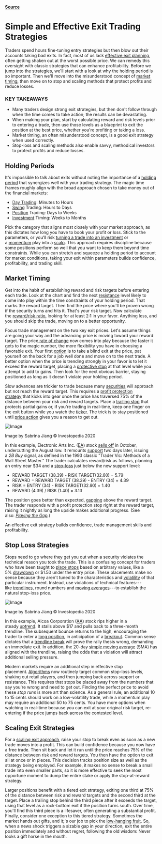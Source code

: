 **[Source](https://www.investopedia.com/articles/active-trading/020915/mustknow-simple-effective-exit-trading-strategies.asp)**

# Simple and Effective Exit Trading Strategies

Traders spend hours fine-tuning entry strategies but then blow out their accounts taking bad exits. In fact, most of us lack [effective exit planning](https://www.investopedia.com/investing/understanding-exit-strategies/), often getting shaken out at the worst possible price. We can remedy this oversight with classic strategies that can enhance profitability. Before we jump into the strategies, we'll start with a look at why the holding period is so important. Then we'll move into the misunderstood concept of [market timing](https://www.investopedia.com/terms/m/markettiming.asp), then move on to stop and scaling methods that protect profits and reduce losses.

### KEY TAKEAWAYS

-   Many traders design strong exit strategies, but then don't follow through when the time comes to take action; the results can be devastating.
-   When making your plan, start by calculating reward and risk levels prior to entering a trade, then use those levels as a blueprint to exit the position at the best price, whether you're profiting or taking a loss.
-   Market timing, an often misunderstood concept, is a good exit strategy when used correctly.
-   Stop-loss and scaling methods also enable savvy, methodical investors to protect profits and reduce losses.

Holding Periods
---------------

It's impossible to talk about exits without noting the importance of a [holding period](https://www.investopedia.com/terms/h/holdingperiod.asp) that synergizes well with your trading strategy. The magic time frames roughly align with the broad approach chosen to take money out of the financial markets:

-   [Day Trading](https://www.investopedia.com/terms/d/daytrader.asp): Minutes to Hours
-   [Swing](https://www.investopedia.com/terms/s/swingtrading.asp) Trading: Hours to Days
-   [Position](https://www.investopedia.com/terms/p/positiontrader.asp) Trading: Days to Weeks
-   [Investment](https://www.investopedia.com/terms/i/investing.asp) Timing: Weeks to Months

Pick the category that aligns most closely with your market approach, as this dictates how long you have to book your profit or loss. Stick to the parameters, or you'll risk [turning a trade into an investment](https://www.investopedia.com/ask/answers/12/difference-investing-trading.asp) or a [momentum](https://www.investopedia.com/terms/m/momentum.asp) play into a [scalp](https://www.investopedia.com/terms/s/scalping.asp). This approach requires discipline because some positions perform so well that you want to keep them beyond time constraints. While you can stretch and squeeze a holding period to account for market conditions, taking your exit within parameters builds confidence, profitability, and trading skill. 

Market Timing
-------------

Get into the habit of establishing reward and risk targets before entering each trade. Look at the chart and find the next [resistance](https://www.investopedia.com/terms/r/resistance.asp) level likely to come into play within the time constraints of your holding period. That marks the reward target. Then find the price where you'll be proven wrong if the security turns and hits it. That's your risk target. Now calculate the [reward/risk ratio](https://www.investopedia.com/terms/r/riskrewardratio.asp), looking for at least 2:1 in your favor. Anything less, and you should skip the trade, moving on to a better opportunity.

Focus trade management on the two key exit prices. Let's assume things are going your way and the advancing price is moving toward your reward target. The price[ rate of change](https://www.investopedia.com/terms/p/pricerateofchange.asp) now comes into play because the faster it gets to the magic number, the more flexibility you have in choosing a favorable exit. Your first [option](https://www.investopedia.com/terms/e/exit-option.asp) is to take a blind exit at the price, pat yourself on the back for a job well done and move on to the next trade. A better option when the price is trending strongly in your favor is to let it exceed the reward target, placing a [protective stop](https://www.investopedia.com/terms/p/protectivestop.asp) at that level while you attempt to add to gains. Then look for the next obvious barrier, staying positioned as long as it doesn't violate your holding period.

Slow advances are trickier to trade because many [securities](https://www.investopedia.com/terms/s/security.asp) will approach but not reach the reward target. This requires a [profit protection strategy](https://www.investopedia.com/articles/trading/09/buy-stop-sell-stop-limit.asp) that kicks into gear once the price has traversed 75% of the distance between your risk and reward targets. Place a [trailing stop](https://www.investopedia.com/terms/t/trailingstop.asp) that protects partial gains or, if you're trading in real-time, keep one finger on the exit button while you watch the [ticker](https://www.investopedia.com/terms/t/tickertape.asp). The trick is to stay positioned until [price action](https://www.investopedia.com/terms/p/price-action.asp) gives you a reason to get out. 

![Image](https://www.investopedia.com/thmb/dr-Y-xsGZcy90q1lhdXZLChpB78=/4209x3964/filters:no_upscale():max_bytes(150000):strip_icc():format(webp)/dotdash_Final_Simple_and_Effective_Exit_Trading_Strategies_Sep_2020-01-86bda659603341aa92b56808b2bd8682.jpg)

Image by Sabrina Jiang © Investopedia 2020

In this example, Electronic Arts Inc. ([EA](https://www.investopedia.com/markets/quote?tvwidgetsymbol=ea)) stock [sells off](https://www.investopedia.com/terms/s/sell-off.asp) in October, undercutting the August low. It remounts [support](https://www.investopedia.com/terms/s/support.asp) two days later, issuing a *2B Buy* signal, as defined in the 1993 classic "Trader Vic: Methods of a Wall Street Master." The trader calculates reward/risk as follows, planning an entry near $34 and a [stop-loss](https://www.investopedia.com/terms/s/stop-lossorder.asp) just below the new support level:

-   REWARD TARGET (38.39) - RISK TARGET(32.60) = 5.79
-   REWARD = REWARD TARGET (38.39) - ENTRY (34) = 4.39
-   RISK = ENTRY (34) - RISK TARGET(32.60) = 1.40
-   REWARD (4.39) / RISK (1.40) = 3.13

The position goes better than expected, [gapping](https://www.investopedia.com/terms/g/gap.asp) above the reward target. The trader responds with a profit protection stop right at the reward target, raising it nightly as long the upside makes additional progress. (See also: *[Playing the Gap](https://www.investopedia.com/articles/trading/05/playinggaps.asp).*)

An effective exit strategy builds confidence, trade management skills and profitability.

Stop Loss Strategies
--------------------

Stops need to go where they get you out when a security violates the technical reason you took the trade. This is a confusing concept for traders who have been taught to [place stops](https://www.investopedia.com/video/play/stop-loss-order-strategy/) based on arbitrary values, like a 5% [drawdown](https://www.investopedia.com/terms/d/drawdown.asp) or $1.50 under the entry price. These placements make no sense because they aren't tuned to the characteristics and [volatility](https://www.investopedia.com/terms/v/volatility.asp) of that particular instrument. Instead, use violations of technical features---like [trendlines](https://www.investopedia.com/terms/t/trendline.asp), round numbers and [moving averages](https://www.investopedia.com/terms/m/movingaverage.asp)---to establish the natural stop-loss price.

![Image](https://www.investopedia.com/thmb/YM2b5FUG16Z07hvCqpqJivHgM7g=/4209x3963/filters:no_upscale():max_bytes(150000):strip_icc():format(webp)/dotdash_Final_Simple_and_Effective_Exit_Trading_Strategies_Sep_2020-02-2f68c020406d479b9fbf74cbee41f409.jpg)

Image by Sabrina Jiang © Investopedia 2020

In this example, Alcoa Corporation ([AA](https://www.investopedia.com/markets/quote?tvwidgetsymbol=aa)) stock rips higher in a steady [uptrend](https://www.investopedia.com/terms/u/uptrend.asp). It stalls above $17 and pulls back to a three-month trendline. The subsequent bounce returns to the high, encouraging the trader to enter a [long position](https://www.investopedia.com/terms/l/long.asp), in anticipation of a [breakout](https://www.investopedia.com/terms/b/breakout.asp). Common sense dictates that a [trendline break](https://www.investopedia.com/articles/trading/06/trendlines.asp) will prove the rally thesis wrong, demanding an immediate exit. In addition, the 20-day [simple moving average](https://www.investopedia.com/terms/s/sma.asp) (SMA) has aligned with the trendline, raising the odds that a violation will attract additional selling pressure.

Modern markets require an additional step in effective stop placement. [Algorithms](https://www.investopedia.com/terms/a/algorithm.asp) now routinely target common stop-loss levels, shaking out retail players, and then jumping back across support or resistance. This requires that stops be placed away from the numbers that say you're wrong and need to get out. Finding the perfect price to avoid these *stop runs* is more art than science. As a general rule, an additional 10 to 15 cents should work on a low-volatility trade, while a momentum play may require an additional 50 to 75 cents. You have more options when watching in real-time because you can exit at your original risk target, re-entering if the price jumps back across the contested level.

Scaling Exit Strategies
-----------------------

For a [scaling exit approach](https://www.investopedia.com/terms/r/risk-control.asp), raise your stop to break even as soon as a new trade moves into a profit. This can build confidence because you now have a free trade. Then sit back and let it run until the price reaches 75% of the distance between risk and reward targets. You then have the option to exit all at once or in pieces. This decision tracks position size as well as the strategy being employed. For example, it makes no sense to break a small trade into even smaller parts, so it is more effective to seek the most opportune moment to dump the entire stake or apply the stop-at-reward strategy. 

Larger positions benefit with a tiered exit strategy, exiting one third at 75% of the distance between risk and reward targets and the second third at the target. Place a trailing stop behind the third piece after it exceeds the target, using that level as a rock-bottom exit if the position turns south. Over time, you'll find this third piece is a lifesaver, often generating a substantial profit. Finally, consider one exception to this tiered strategy. Sometimes the market hands out gifts, and it;'s our job to pick the [low-hanging fruit](https://www.investopedia.com/terms/l/low-hanging-fruit.asp). So, when a news shock triggers a sizable gap in your direction, exit the entire position immediately and without regret, following the old wisdom: Never looks a gift horse in the mouth.
